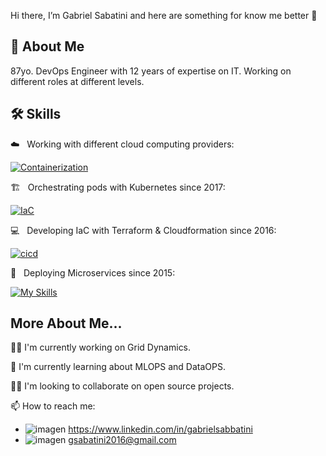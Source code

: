 Hi there, I’m Gabriel Sabatini and here are something for know me better 👋


## 🚀 About Me
87yo. DevOps Engineer with 12 years of expertise on IT. Working on different roles at different levels. 


## 🛠 Skills

 ☁️ &nbsp; Working with different cloud computing providers:

[![Containerization](https://skillicons.dev/icons?i=aws,gcp,azure,digitalocean)](https://skillicons.dev)  

🏗️ &nbsp; Orchestrating pods with Kubernetes since 2017:

[![IaC](https://skillicons.dev/icons?i=kubernetes,docker)](https://skillicons.dev)  

 💻 &nbsp; Developing IaC with Terraform & Cloudformation since 2016:

[![cicd](https://skillicons.dev/icons?i=terraform)](https://skillicons.dev) 

🚀 &nbsp; Deploying Microservices since 2015:

[![My Skills](https://skillicons.dev/icons?i=gitlab,github,jenkins)](https://skillicons.dev)

## More About Me...
👩‍💻 I'm currently working on Grid Dynamics.

🧠 I'm currently learning about MLOPS and DataOPS.

👯‍♀️ I'm looking to collaborate on open source projects.

📫 How to reach me:

- ![imagen](https://github.com/user-attachments/assets/786f76d4-437e-4225-9d1c-89704b93e9c5) https://www.linkedin.com/in/gabrielsabbatini
- ![imagen](https://github.com/user-attachments/assets/65d42ac1-f2a7-4f8f-8e23-061fa0aa8e03) gsabatini2016@gmail.com

